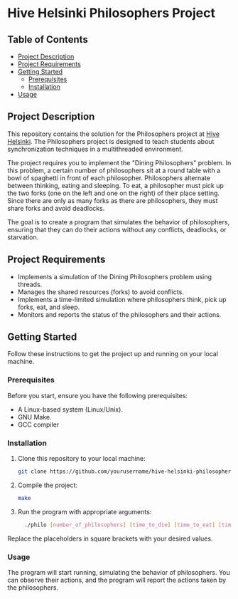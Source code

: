 # Hive Helsinki Philosophers Project

## Table of Contents
- [Project Description](#project-description)
- [Project Requirements](#project-requirements)
- [Getting Started](#getting-started)
  - [Prerequisites](#prerequisites)
  - [Installation](#installation)
- [Usage](#usage)

## Project Description

This repository contains the solution for the Philosophers project at [Hive Helsinki](https://www.hive.fi/). The Philosophers project is designed to teach students about synchronization techniques in a multithreaded environment.

The project requires you to implement the "Dining Philosophers" problem. In this problem, a certain number of philosophers sit at a round table with a bowl of spaghetti in front of each philosopher. 
Philosophers alternate between thinking, eating and sleeping. To eat, a philosopher must pick up the two forks (one on the left and one on the right) of their place setting. 
Since there are only as many forks as there are philosophers, they must share forks and avoid deadlocks.

The goal is to create a program that simulates the behavior of philosophers, ensuring that they can do their actions without any conflicts, deadlocks, or starvation.

## Project Requirements

- Implements a simulation of the Dining Philosophers problem using threads.
- Manages the shared resources (forks) to avoid conflicts.
- Implements a time-limited simulation where philosophers think, pick up forks, eat, and sleep.
- Monitors and reports the status of the philosophers and their actions.

## Getting Started

Follow these instructions to get the project up and running on your local machine.

### Prerequisites

Before you start, ensure you have the following prerequisites:

- A Linux-based system (Linux/Unix).
- GNU Make.
- GCC compiler

### Installation

1. Clone this repository to your local machine:

   ```sh
   git clone https://github.com/yourusername/hive-helsinki-philosophers.git
   ```
2.  Compile the project:

    ```sh
    make
    ```
3. Run the program with appropriate arguments:

    ```sh
      ./philo [number_of_philosophers] [time_to_die] [time_to_eat] [time_to_sleep] [number_of_times_each_philosopher_must_eat]
    ```

Replace the placeholders in square brackets with your desired values.

### Usage

The program will start running, simulating the behavior of philosophers. You can observe their actions, and the program will report the actions taken by the philosophers.

